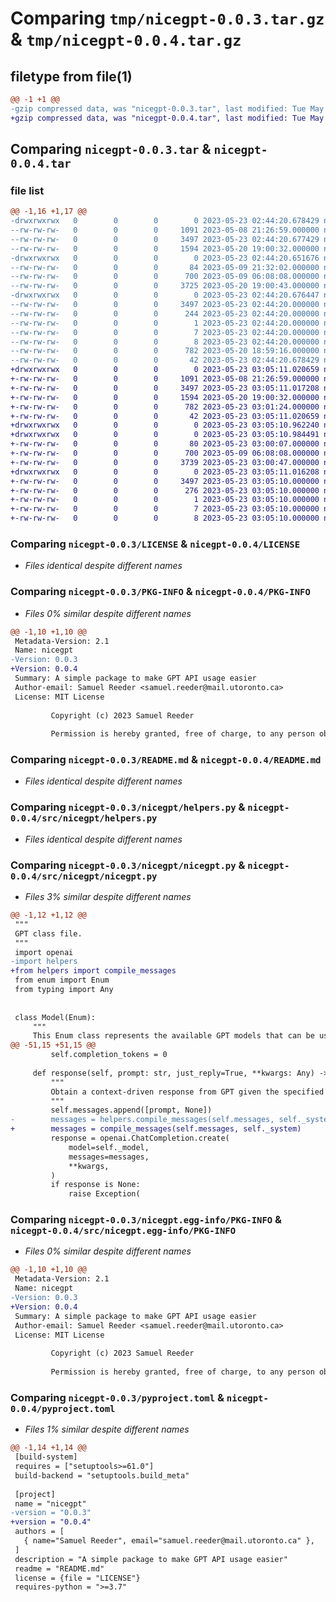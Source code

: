 # Comparing `tmp/nicegpt-0.0.3.tar.gz` & `tmp/nicegpt-0.0.4.tar.gz`

## filetype from file(1)

```diff
@@ -1 +1 @@
-gzip compressed data, was "nicegpt-0.0.3.tar", last modified: Tue May 23 02:44:20 2023, max compression
+gzip compressed data, was "nicegpt-0.0.4.tar", last modified: Tue May 23 03:05:11 2023, max compression
```

## Comparing `nicegpt-0.0.3.tar` & `nicegpt-0.0.4.tar`

### file list

```diff
@@ -1,16 +1,17 @@
-drwxrwxrwx   0        0        0        0 2023-05-23 02:44:20.678429 nicegpt-0.0.3/
--rw-rw-rw-   0        0        0     1091 2023-05-08 21:26:59.000000 nicegpt-0.0.3/LICENSE
--rw-rw-rw-   0        0        0     3497 2023-05-23 02:44:20.677429 nicegpt-0.0.3/PKG-INFO
--rw-rw-rw-   0        0        0     1594 2023-05-20 19:00:32.000000 nicegpt-0.0.3/README.md
-drwxrwxrwx   0        0        0        0 2023-05-23 02:44:20.651676 nicegpt-0.0.3/nicegpt/
--rw-rw-rw-   0        0        0       84 2023-05-09 21:32:02.000000 nicegpt-0.0.3/nicegpt/__init__.py
--rw-rw-rw-   0        0        0      700 2023-05-09 06:08:08.000000 nicegpt-0.0.3/nicegpt/helpers.py
--rw-rw-rw-   0        0        0     3725 2023-05-20 19:00:43.000000 nicegpt-0.0.3/nicegpt/nicegpt.py
-drwxrwxrwx   0        0        0        0 2023-05-23 02:44:20.676447 nicegpt-0.0.3/nicegpt.egg-info/
--rw-rw-rw-   0        0        0     3497 2023-05-23 02:44:20.000000 nicegpt-0.0.3/nicegpt.egg-info/PKG-INFO
--rw-rw-rw-   0        0        0      244 2023-05-23 02:44:20.000000 nicegpt-0.0.3/nicegpt.egg-info/SOURCES.txt
--rw-rw-rw-   0        0        0        1 2023-05-23 02:44:20.000000 nicegpt-0.0.3/nicegpt.egg-info/dependency_links.txt
--rw-rw-rw-   0        0        0        7 2023-05-23 02:44:20.000000 nicegpt-0.0.3/nicegpt.egg-info/requires.txt
--rw-rw-rw-   0        0        0        8 2023-05-23 02:44:20.000000 nicegpt-0.0.3/nicegpt.egg-info/top_level.txt
--rw-rw-rw-   0        0        0      782 2023-05-20 18:59:16.000000 nicegpt-0.0.3/pyproject.toml
--rw-rw-rw-   0        0        0       42 2023-05-23 02:44:20.678429 nicegpt-0.0.3/setup.cfg
+drwxrwxrwx   0        0        0        0 2023-05-23 03:05:11.020659 nicegpt-0.0.4/
+-rw-rw-rw-   0        0        0     1091 2023-05-08 21:26:59.000000 nicegpt-0.0.4/LICENSE
+-rw-rw-rw-   0        0        0     3497 2023-05-23 03:05:11.017208 nicegpt-0.0.4/PKG-INFO
+-rw-rw-rw-   0        0        0     1594 2023-05-20 19:00:32.000000 nicegpt-0.0.4/README.md
+-rw-rw-rw-   0        0        0      782 2023-05-23 03:01:24.000000 nicegpt-0.0.4/pyproject.toml
+-rw-rw-rw-   0        0        0       42 2023-05-23 03:05:11.020659 nicegpt-0.0.4/setup.cfg
+drwxrwxrwx   0        0        0        0 2023-05-23 03:05:10.962240 nicegpt-0.0.4/src/
+drwxrwxrwx   0        0        0        0 2023-05-23 03:05:10.984491 nicegpt-0.0.4/src/nicegpt/
+-rw-rw-rw-   0        0        0       80 2023-05-23 03:00:07.000000 nicegpt-0.0.4/src/nicegpt/__init__.py
+-rw-rw-rw-   0        0        0      700 2023-05-09 06:08:08.000000 nicegpt-0.0.4/src/nicegpt/helpers.py
+-rw-rw-rw-   0        0        0     3739 2023-05-23 03:00:47.000000 nicegpt-0.0.4/src/nicegpt/nicegpt.py
+drwxrwxrwx   0        0        0        0 2023-05-23 03:05:11.016208 nicegpt-0.0.4/src/nicegpt.egg-info/
+-rw-rw-rw-   0        0        0     3497 2023-05-23 03:05:10.000000 nicegpt-0.0.4/src/nicegpt.egg-info/PKG-INFO
+-rw-rw-rw-   0        0        0      276 2023-05-23 03:05:10.000000 nicegpt-0.0.4/src/nicegpt.egg-info/SOURCES.txt
+-rw-rw-rw-   0        0        0        1 2023-05-23 03:05:10.000000 nicegpt-0.0.4/src/nicegpt.egg-info/dependency_links.txt
+-rw-rw-rw-   0        0        0        7 2023-05-23 03:05:10.000000 nicegpt-0.0.4/src/nicegpt.egg-info/requires.txt
+-rw-rw-rw-   0        0        0        8 2023-05-23 03:05:10.000000 nicegpt-0.0.4/src/nicegpt.egg-info/top_level.txt
```

### Comparing `nicegpt-0.0.3/LICENSE` & `nicegpt-0.0.4/LICENSE`

 * *Files identical despite different names*

### Comparing `nicegpt-0.0.3/PKG-INFO` & `nicegpt-0.0.4/PKG-INFO`

 * *Files 0% similar despite different names*

```diff
@@ -1,10 +1,10 @@
 Metadata-Version: 2.1
 Name: nicegpt
-Version: 0.0.3
+Version: 0.0.4
 Summary: A simple package to make GPT API usage easier
 Author-email: Samuel Reeder <samuel.reeder@mail.utoronto.ca>
 License: MIT License
         
         Copyright (c) 2023 Samuel Reeder
         
         Permission is hereby granted, free of charge, to any person obtaining a copy
```

### Comparing `nicegpt-0.0.3/README.md` & `nicegpt-0.0.4/README.md`

 * *Files identical despite different names*

### Comparing `nicegpt-0.0.3/nicegpt/helpers.py` & `nicegpt-0.0.4/src/nicegpt/helpers.py`

 * *Files identical despite different names*

### Comparing `nicegpt-0.0.3/nicegpt/nicegpt.py` & `nicegpt-0.0.4/src/nicegpt/nicegpt.py`

 * *Files 3% similar despite different names*

```diff
@@ -1,12 +1,12 @@
 """
 GPT class file.
 """
 import openai
-import helpers
+from helpers import compile_messages
 from enum import Enum
 from typing import Any
 
 
 class Model(Enum):
     """
     This Enum class represents the available GPT models that can be used.
@@ -51,15 +51,15 @@
         self.completion_tokens = 0
 
     def response(self, prompt: str, just_reply=True, **kwargs: Any) -> str | dict:
         """
         Obtain a context-driven response from GPT given the specified prompt.
         """
         self.messages.append([prompt, None])
-        messages = helpers.compile_messages(self.messages, self._system)
+        messages = compile_messages(self.messages, self._system)
         response = openai.ChatCompletion.create(
             model=self._model,
             messages=messages,
             **kwargs,
         )
         if response is None:
             raise Exception(
```

### Comparing `nicegpt-0.0.3/nicegpt.egg-info/PKG-INFO` & `nicegpt-0.0.4/src/nicegpt.egg-info/PKG-INFO`

 * *Files 0% similar despite different names*

```diff
@@ -1,10 +1,10 @@
 Metadata-Version: 2.1
 Name: nicegpt
-Version: 0.0.3
+Version: 0.0.4
 Summary: A simple package to make GPT API usage easier
 Author-email: Samuel Reeder <samuel.reeder@mail.utoronto.ca>
 License: MIT License
         
         Copyright (c) 2023 Samuel Reeder
         
         Permission is hereby granted, free of charge, to any person obtaining a copy
```

### Comparing `nicegpt-0.0.3/pyproject.toml` & `nicegpt-0.0.4/pyproject.toml`

 * *Files 1% similar despite different names*

```diff
@@ -1,14 +1,14 @@
 [build-system]
 requires = ["setuptools>=61.0"]
 build-backend = "setuptools.build_meta"
 
 [project]
 name = "nicegpt"
-version = "0.0.3"
+version = "0.0.4"
 authors = [
   { name="Samuel Reeder", email="samuel.reeder@mail.utoronto.ca" },
 ]
 description = "A simple package to make GPT API usage easier"
 readme = "README.md"
 license = {file = "LICENSE"}
 requires-python = ">=3.7"
```

